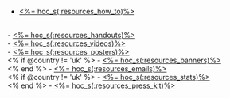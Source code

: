 - <a href="<%= hoc_uri('/resources/how-to') %>"><%= hoc_s(:resources_how_to)%></a>
<br/>
- <a href="<%= hoc_uri('/resources#handouts') %>"><%= hoc_s(:resources_handouts)%></a>
<br/>
- <a href="<%= hoc_uri('/resources#videos') %>"><%= hoc_s(:resources_videos)%></a>
<br/>
- <a href="<%= hoc_uri('/resources#posters') %>"><%= hoc_s(:resources_posters)%></a>
<br/>
<% if @country != 'uk' %>
- <a href="<%= hoc_uri('/resources#banners') %>"><%= hoc_s(:resources_banners)%></a>
<br/>
<% end %>
- <a href="<%= hoc_uri('/resources#sample-emails') %>"><%= hoc_s(:resources_emails)%></a>
<br/>
<% if @country != 'uk' %>
- <a href="<%= hoc_uri('/resources/stats') %>"><%= hoc_s(:resources_stats)%></a>
<br />
<% end %>
- <a href="<%= hoc_uri('/resources/press-kit') %>"><%= hoc_s(:resources_press_kit)%></a>